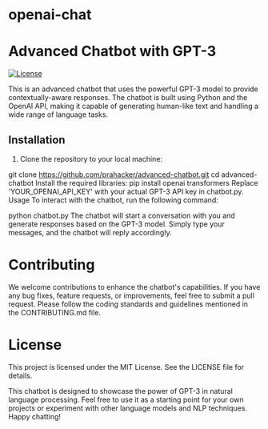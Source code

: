 # openai-chat

# Advanced Chatbot with GPT-3

[![License](https://img.shields.io/badge/license-MIT-blue.svg)](LICENSE)

This is an advanced chatbot that uses the powerful GPT-3 model to provide contextually-aware responses. The chatbot is built using Python and the OpenAI API, making it capable of generating human-like text and handling a wide range of language tasks.

## Installation

1. Clone the repository to your local machine:


git clone https://github.com/prahacker/advanced-chatbot.git
cd advanced-chatbot
Install the required libraries:
pip install openai transformers
Replace 'YOUR_OPENAI_API_KEY' with your actual GPT-3 API key in chatbot.py.
Usage
To interact with the chatbot, run the following command:

python chatbot.py
The chatbot will start a conversation with you and generate responses based on the GPT-3 model. Simply type your messages, and the chatbot will reply accordingly.

# Contributing
We welcome contributions to enhance the chatbot's capabilities. If you have any bug fixes, feature requests, or improvements, feel free to submit a pull request. Please follow the coding standards and guidelines mentioned in the CONTRIBUTING.md file.

# License
This project is licensed under the MIT License. See the LICENSE file for details.


This chatbot is designed to showcase the power of GPT-3 in natural language processing. Feel free to use it as a starting point for your own projects or experiment with other language models and NLP techniques. Happy chatting!





